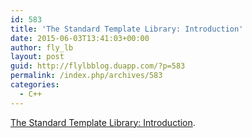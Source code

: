 ```yaml
---
id: 583
title: 'The Standard Template Library: Introduction'
date: 2015-06-03T13:41:03+00:00
author: fly_lb
layout: post
guid: http://flylbblog.duapp.com/?p=583
permalink: /index.php/archives/583
categories:
  - C++
---
```

[The Standard Template Library: Introduction](http://www.sgi.com/tech/stl/stl_introduction.html).